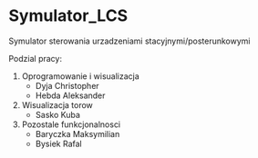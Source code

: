 # Symulator_LCS
Symulator sterowania urzadzeniami stacyjnymi/posterunkowymi

Podzial pracy:
1) Oprogramowanie i wisualizacja
    - Dyja Christopher
    - Hebda Aleksander
2) Wisualizacja torow
    - Sasko Kuba
3) Pozostale funkcjonalnosci
    - Baryczka Maksymilian
    - Bysiek Rafal
    
